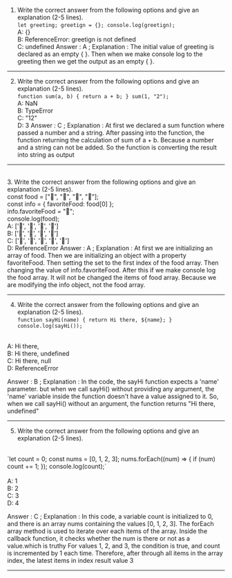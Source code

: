 1. Write the correct answer from the following options and give an explanation (2-5 lines).
   <br/>
   `let greeting;
   greetign = {};
   console.log(greetign);`
   <br/>
   A: {}
   <br/>
   B: ReferenceError: greetign is not defined
   <br/>
   C: undefined
Answer : A ;
Explanation :
The initial value of greeting is declared as an empty { }. Then when we make console log to the greeting then we get the output as an empty { }.
---
2. Write the correct answer from the following options and give an explanation (2-5 lines).
   <br/>
   `function sum(a, b) {
   return a + b;
   }
   sum(1, "2");`
   <br/>
   A: NaN
   <br/>
   B: TypeError
   <br/>
   C: "12"
   <br/>
   D: 3
Answer : C ;
Explanation :
At first we declared a sum function where passed a number and a string. After passing into the function, the function returning the calculation of sum of a + b. Because a number and a string can not be added. So the function is converting the result into string as output
---
<br>
3. Write the correct answer from the following options and give an explanation (2-5 lines).
 <br>
 const food = ["🍕", "🍫", "🥑", "🍔"];
  <br>
const info = { favoriteFood: food[0] };
 <br>
info.favoriteFood = "🍝";
 <br>
console.log(food);
<br>
A: ['🍕', '🍫', '🥑', '🍔']
<br>
B: ['🍝', '🍫', '🥑', '🍔']
<br>
C: ['🍝', '🍕', '🍫', '🥑', '🍔']
<br>
D: ReferenceError
Answer : A ;
Explanation :
At first we are initializing an array of food. Then we are initializing an object with a property favoriteFood. Then setting the set to the first index of the food array. Then changing the value of info.favoriteFood. After this if we make console log the food array. It will not be changed the items of food array. Because we are modifying the info object, not the food array. 

--- 

4. Write the correct answer from the following options and give an explanation (2-5 lines).
   <br>
   `function sayHi(name) {
  return Hi there, ${name};
}
console.log(sayHi());`
<br/>
   A: Hi there,
   <br>
   B: Hi there, undefined
   <br>
   C: Hi there, null
   <br>
   D: ReferenceError

Answer : B ;
Explanation :
In the code, the sayHi function expects a 'name' parameter. but when we call sayHi() without providing any argument, the 'name' variable inside the function doesn't have a value assigned to it. So, when we call sayHi() without an argument, the function returns "Hi there, undefined"

---

5. Write the correct answer from the following options and give an explanation (2-5 lines).
<br>
   `let count = 0;
const nums = [0, 1, 2, 3];
nums.forEach((num) => {
if (num) count += 1;
});
console.log(count);`
<br/>
<br>
A: 1
<br>
B: 2
<br>
C: 3
<br>
D: 4

Answer : C ;
Explanation :
In this code, a variable count is initialized to 0, and there is an array nums containing the values [0, 1, 2, 3]. The forEach array method is used to iterate over each items of the array. Inside the callback function, it checks whether the num is there or not as a value.which is truthy For values 1, 2, and 3, the condition is true, and count is incremented by 1 each time. Therefore, after through all items in the array index, the latest items in index result value 3

---

